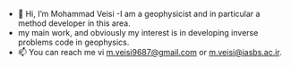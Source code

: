 - 👋 Hi, I’m Mohammad Veisi 
-I am a geophysicist and in particular a method developer in this area.
- my main work, and obviously my interest is in developing inverse problems code in geophysics.
- 📫 You can reach me vi m.veisi9687@gmail.com or m.veisi@iasbs.ac.ir. 

